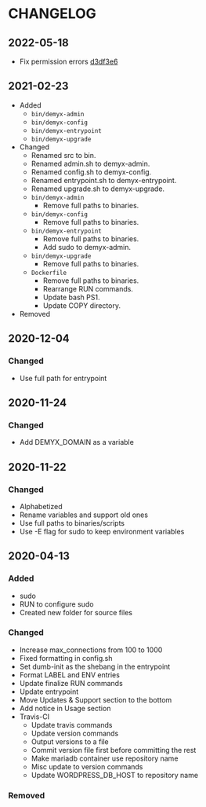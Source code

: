 # CHANGELOG

## 2022-05-18
- Fix permission errors [d3df3e6](https://github.com/demyxsh/mariadb/commit/d3df3e6225c43f396c75d94695a3bf65c53a77c3)

## 2021-02-23
- Added
    - `bin/demyx-admin`
    - `bin/demyx-config`
    - `bin/demyx-entrypoint`
    - `bin/demyx-upgrade`
- Changed
    - Renamed src to bin.
    - Renamed admin.sh to demyx-admin.
    - Renamed config.sh to demyx-config.
    - Renamed entrypoint.sh to demyx-entrypoint.
    - Renamed upgrade.sh to demyx-upgrade.
    - `bin/demyx-admin`
        - Remove full paths to binaries.
    - `bin/demyx-config`
        - Remove full paths to binaries.
    - `bin/demyx-entrypoint`
        - Remove full paths to binaries.
        - Add sudo to demyx-admin.
    - `bin/demyx-upgrade`
        - Remove full paths to binaries.
    - `Dockerfile`
        - Remove full paths to binaries.
        - Rearrange RUN commands.
        - Update bash PS1.
        - Update COPY directory.
- Removed

## 2020-12-04
### Changed
- Use full path for entrypoint

## 2020-11-24
### Changed
- Add DEMYX_DOMAIN as a variable

## 2020-11-22
### Changed
- Alphabetized
- Rename variables and support old ones
- Use full paths to binaries/scripts
- Use -E flag for sudo to keep environment variables

## 2020-04-13
### Added
- sudo
- RUN to configure sudo
- Created new folder for source files
### Changed
- Increase max_connections from 100 to 1000
- Fixed formatting in config.sh
- Set dumb-init as the shebang in the entrypoint
- Format LABEL and ENV entries
- Update finalize RUN commands
- Update entrypoint
- Move Updates & Support section to the bottom
- Add notice in Usage section
- Travis-CI
    - Update travis commands
    - Update version commands
    - Output versions to a file
    - Commit version file first before committing the rest
    - Make mariadb container use repository name
    - Misc update to version commands
    - Update WORDPRESS_DB_HOST to repository name
### Removed
